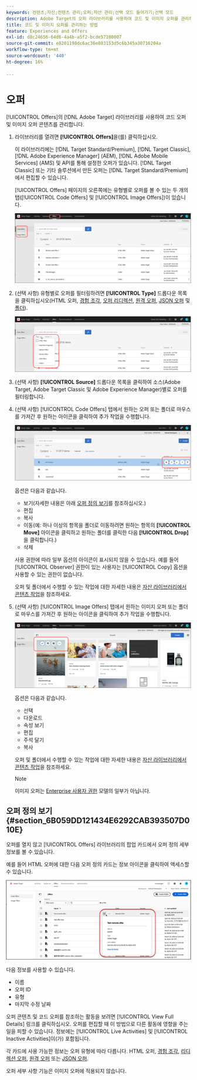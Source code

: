 ```yaml
---
keywords: 컨텐츠;자산;컨텐츠 관리;오퍼;자산 관리;선택 모드 들어가기;선택 모드
description: Adobe Target의 오퍼 라이브러리를 사용하여 코드 및 이미지 오퍼를 관리하는 방법을 알아봅니다.
title: 코드 및 이미지 오퍼를 관리하는 방법
feature: Experiences and Offers
exl-id: d8c24656-64d6-4a4b-a5f2-bcde57180007
source-git-commit: e8201198dc6ac36e803153d5c6b345a30716204a
workflow-type: tm+mt
source-wordcount: '440'
ht-degree: 16%

---
```


# 오퍼

[!UICONTROL Offers]의 [!DNL Adobe Target] 라이브러리를 사용하여 코드 오퍼 및 이미지 오퍼 콘텐츠를 관리합니다.

1. 라이브러리를 열려면 **[!UICONTROL Offers]**&#x200B;을(를) 클릭하십시오.

   이 라이브러리에는 [!DNL Target Standard/Premium], [!DNL Target Classic], [!DNL Adobe Experience Manager] (AEM), [!DNL Adobe Mobile Services] (AMS) 및 API를 통해 설정한 오퍼가 있습니다. [!DNL Target Classic] 또는 기타 솔루션에서 만든 오퍼는 [!DNL Target Standard/Premium]에서 편집할 수 있습니다.

   [!UICONTROL Offers] 페이지의 오른쪽에는 유형별로 오퍼를 볼 수 있는 두 개의 탭([!UICONTROL Code Offers] 및 [!UICONTROL Image Offers])이 있습니다.

   ![코드 오퍼 및 이미지 오퍼 탭을 표시하는 오퍼 페이지](/help/main/c-experiences/c-manage-content/assets/offers-page.png)

1. (선택 사항) 유형별로 오퍼를 필터링하려면 **[!UICONTROL Type]** 드롭다운 목록을 클릭하십시오(HTML 오퍼, [경험 조각](/help/main/c-experiences/c-manage-content/aem-experience-fragments.md), [오퍼 리디렉션](/help/main/c-experiences/c-manage-content/offer-redirect.md), [원격 오퍼](/help/main/c-experiences/c-manage-content/about-remote-offers.md), [JSON 오퍼](/help/main/c-experiences/c-manage-content/create-json-offer.md) 및 [폴더](/help/main/c-experiences/c-manage-content/create-content-folder.md)).

   ![offers_filter 이미지](assets/offers_filter.png)

1. (선택 사항) **[!UICONTROL Source]** 드롭다운 목록을 클릭하여 소스(Adobe Target, Adobe Target Classic 및 Adobe Experience Manager)별로 오퍼를 필터링합니다.

1. (선택 사항) [!UICONTROL Code Offers] 탭에서 원하는 오퍼 또는 폴더로 마우스를 가져간 후 원하는 아이콘을 클릭하여 추가 작업을 수행합니다.

   ![코드 오퍼 옵션](assets/offer-picker-large.png)

   옵션은 다음과 같습니다.

   * 보기(자세한 내용은 아래 [오퍼 정의 보기](#section_6B059DD121434E6292CAB393507D010E)를 참조하십시오.)
   * 편집
   * 복사
   * 이동(예: 하나 이상의 항목을 폴더로 이동하려면 원하는 항목의 **[!UICONTROL Move]** 아이콘을 클릭하고 원하는 폴더를 클릭한 다음 **[!UICONTROL Drop]**&#x200B;을 클릭합니다.)
   * 삭제

   사용 권한에 따라 일부 옵션의 아이콘이 표시되지 않을 수 있습니다. 예를 들어 [!UICONTROL Observer] 권한이 있는 사용자는 [!UICONTROL Copy] 옵션을 사용할 수 있는 권한이 없습니다.

   오퍼 및 폴더에서 수행할 수 있는 작업에 대한 자세한 내용은 [자산 라이브러리에서 콘텐츠 작업](/help/main/c-experiences/c-manage-content/assets-working.md)을 참조하세요.

1. (선택 사항) [!UICONTROL Image Offers] 탭에서 원하는 이미지 오퍼 또는 폴더로 마우스를 가져간 후 원하는 아이콘을 클릭하여 추가 작업을 수행합니다.

   ![이미지 오퍼 옵션](/help/main/c-experiences/c-manage-content/assets/image-offers-icons.png)

   옵션은 다음과 같습니다.

   * 선택
   * 다운로드
   * 속성 보기
   * 편집
   * 주석 달기
   * 복사

   오퍼 및 폴더에서 수행할 수 있는 작업에 대한 자세한 내용은 [자산 라이브러리에서 콘텐츠 작업](/help/main/c-experiences/c-manage-content/assets-working.md)을 참조하세요.

   >[!NOTE]
   >
   >이미지 오퍼는 [Enterprise 사용자 권한](/help/main/administrating-target/c-user-management/property-channel/property-channel.md) 모델의 일부가 아닙니다.


## 오퍼 정의 보기 {#section_6B059DD121434E6292CAB393507D010E}

오퍼를 열지 않고 [!UICONTROL Offers] 라이브러리의 팝업 카드에서 오퍼 정의 세부 정보를 볼 수 있습니다.

예를 들어 HTML 오퍼에 대한 다음 오퍼 정의 카드는 정보 아이콘을 클릭하여 액세스할 수 있습니다.

![offer-card-html 이미지](assets/offer-card-html-new.png)

다음 정보를 사용할 수 있습니다.

* 이름
* 오퍼 ID
* 유형
* 마지막 수정 날짜

오퍼 콘텐츠 및 코드 오퍼를 참조하는 활동을 보려면 [!UICONTROL View Full Details] 링크를 클릭하십시오. 오퍼를 편집할 때 이 방법으로 다른 활동에 영향을 주는 일을 피할 수 있습니다. 정보에는 [!UICONTROL Live Activities] 및 [!UICONTROL Inactive Activities]이(가) 포함됩니다.

각 카드에 사용 가능한 정보는 오퍼 유형에 따라 다릅니다. HTML 오퍼, [경험 조각](/help/main/c-experiences/c-manage-content/aem-experience-fragments.md), [리디렉션 오퍼](/help/main/c-experiences/c-manage-content/offer-redirect.md), [원격 오퍼](/help/main/c-experiences/c-manage-content/about-remote-offers.md) 또는 [JSON 오퍼](/help/main/c-experiences/c-manage-content/create-json-offer.md).

오퍼 세부 사항 기능은 이미지 오퍼에 적용되지 않습니다.

<!--

## Training video: The Content Repository ![Overview badge](/help/main/assets/overview.png)

This video includes information about managing offers.

* Connection between the [Experience Cloud Asset Library](https://experienceleague.adobe.com/docs/core-services/interface/assets/creative-cloud.html) and the Target Content Library 
* Custom HTML Offers 
* Custom HTML Offer in the [!UICONTROL Visual Experience Composer]

>[!VIDEO](https://video.tv.adobe.com/v/17387)

-->
